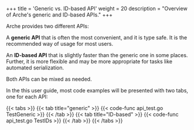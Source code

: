 +++
title = 'Generic vs. ID-based API'
weight = 20
description = "Overview of Arche's generic and ID-based APIs."
+++

Arche provides two different APIs:

A **generic API** that is often the most convenient, and it is type safe.
It is the recommended way of usage for most users.

An **ID-based API** that is slightly faster than the generic one in some places.
Further, it is more flexible and may be more appropriate for tasks like automated serialization.

Both APIs can be mixed as needed.

In the this user guide, most code examples will be presented with two tabs, one for each API:

{{< tabs >}}
{{< tab title="generic" >}}
{{< code-func api_test.go TestGeneric >}}
{{< /tab >}}
{{< tab title="ID-based" >}}
{{< code-func api_test.go TestIDs >}}
{{< /tab >}}
{{< /tabs >}}
